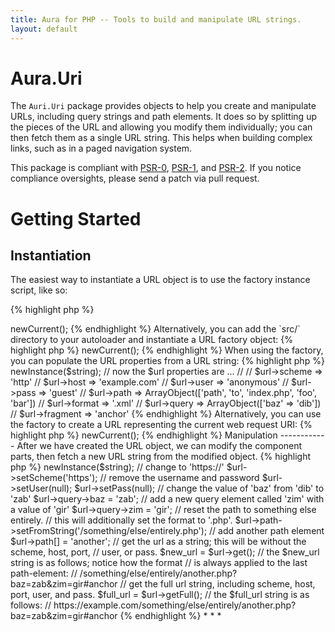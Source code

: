 ```yaml
---
title: Aura for PHP -- Tools to build and manipulate URL strings.
layout: default
---
```


Aura.Uri
========

The `Auri.Uri` package provides objects to help you create and manipulate URLs,
including query strings and path elements. It does so by splitting up the pieces
of the URL and allowing you modify them individually; you can then fetch
them as a single URL string. This helps when building complex links,
such as in a paged navigation system.

This package is compliant with [PSR-0][], [PSR-1][], and [PSR-2][]. If you
notice compliance oversights, please send a patch via pull request.

[PSR-0]: https://github.com/php-fig/fig-standards/blob/master/accepted/PSR-0.md
[PSR-1]: https://github.com/php-fig/fig-standards/blob/master/accepted/PSR-1-basic-coding-standard.md
[PSR-2]: https://github.com/php-fig/fig-standards/blob/master/accepted/PSR-2-coding-style-guide.md

Getting Started
===============

Instantiation
-------------

The easiest way to instantiate a URL object is to use the factory instance
script, like so:

{% highlight php %}
<?php
$url_factory = require '/path/to/Aura.Uri/scripts/instance.php';
$url = $url_factory->newCurrent();
{% endhighlight %}

Alternatively, you can add the `src/` directory to your autoloader and
instantiate a URL factory object:

{% highlight php %}
<?php
use Aura\Uri\Url\Factory as UrlFactory;

$url_factory = new UrlFactory($_SERVER);
$url = $url_factory->newCurrent();
{% endhighlight %}

When using the factory, you can populate the URL properties from a URL
string:

{% highlight php %}
<?php
$string = 'http://anonymous:guest@example.com/path/to/index.php/foo/bar.xml?baz=dib#anchor');
$url = $url_factory->newInstance($string);

// now the $url properties are ...
// 
// $url->scheme   => 'http'
// $url->host     => 'example.com'
// $url->user     => 'anonymous'
// $url->pass     => 'guest'
// $url->path     => ArrayObject(['path', 'to', 'index.php', 'foo', 'bar'])
// $url->format   => '.xml'
// $url->query    => ArrayObject(['baz' => 'dib'])
// $url->fragment => 'anchor'
{% endhighlight %}

Alternatively, you can use the factory to create a URL representing the
current web request URI:

{% highlight php %}
<?php
$url = $url_factory->newCurrent();
{% endhighlight %}


Manipulation
------------

After we have created the URL object, we can modify the component parts, then
fetch a new URL string from the modified object.

{% highlight php %}
<?php
// start with a full URL
$string = 'http://anonymous:guest@example.com/path/to/index.php/foo/bar.xml?baz=dib#anchor';
$url = $url_factory->newInstance($string);

// change to 'https://'
$url->setScheme('https');

// remove the username and password
$url->setUser(null);
$url->setPass(null);

// change the value of 'baz' from 'dib' to 'zab'
$url->query->baz = 'zab';

// add a new query element called 'zim' with a value of 'gir'
$url->query->zim = 'gir';

// reset the path to something else entirely.
// this will additionally set the format to '.php'.
$url->path->setFromString('/something/else/entirely.php');

// add another path element
$url->path[] = 'another';

// get the url as a string; this will be without the scheme, host, port,
// user, or pass.
$new_url = $url->get();

// the $new_url string is as follows; notice how the format
// is always applied to the last path-element:
// /something/else/entirely/another.php?baz=zab&zim=gir#anchor

// get the full url string, including scheme, host, port, user, and pass.
$full_url = $url->getFull();

// the $full_url string is as follows:
// https://example.com/something/else/entirely/another.php?baz=zab&zim=gir#anchor
{% endhighlight %}

* * *